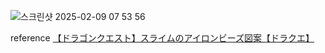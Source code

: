 
![스크린샷 2025-02-09 07 53 56](https://github.com/user-attachments/assets/f79e28ea-ab58-4fa8-8373-2db7abe7bb87)

reference
[【ドラゴンクエスト】スライムのアイロンビーズ図案【ドラクエ】](https://sakiel-design.com/2017/05/27/suraimu/)
